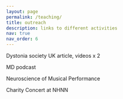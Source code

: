 ```yaml
---
layout: page
permalink: /teaching/
title: outreach
description: links to different activities
nav: true
nav_order: 6
---
```


Dystonia society UK article, videos x 2

MD podcast

Neuroscience of Musical Performance

Charity Concert at NHNN